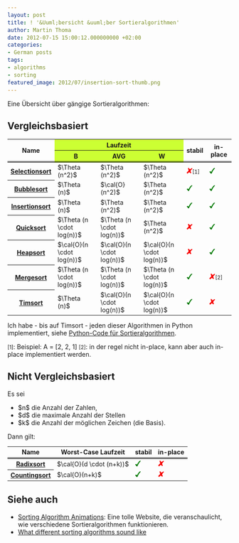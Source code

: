 ```yaml
---
layout: post
title: ! '&Uuml;bersicht &uuml;ber Sortieralgorithmen'
author: Martin Thoma
date: 2012-07-15 15:00:12.000000000 +02:00
categories:
- German posts
tags:
- algorithms
- sorting
featured_image: 2012/07/insertion-sort-thumb.png
---
```

Eine &Uuml;bersicht &uuml;ber g&auml;ngige Sortieralgorithmen:

<h2>Vergleichsbasiert</h2>
<table>
<tr>
  <th rowspan="2" style="border-bottom: #000 double 3px;">Name</th>
  <th colspan="3" style="background-color:#cf3;text-align:center">Laufzeit</th>
  <th rowspan="2" style="border-bottom: #000 double 3px;">stabil</th>
  <th rowspan="2" style="border-bottom: #000 double 3px;">in-place</th>
</tr>
<tr>
  <th style="background-color:#cf3;border-bottom: #000 double 3px;">B</th>
  <th style="background-color:#cf3;border-bottom: #000 double 3px;">AVG</th>
  <th style="background-color:#cf3;border-bottom: #000 double 3px;">W</th>
</tr>
<tr>
  <th><a href="http://de.wikipedia.org/wiki/Selectionsort">Selectionsort</a></th>
  <td>$\Theta (n^2)$</td>
  <td>$\Theta (n^2)$</td>
  <td>$\Theta (n^2)$</td>
  <td><a href="../images/2012/01/yes.png"><img src="../images/2012/01/no.png" alt="no" title="no" width="13" height="13" class="size-full wp-image-12931" /></a><small>[1]</small></td>
  <td><a href="../images/2012/01/yes.png"><img src="../images/2012/01/yes.png" alt="yes" title="yes" width="13" height="13" class="size-full wp-image-12931" /></td>
</tr>
<tr>
  <th><a href="http://de.wikipedia.org/wiki/Bubblesort">Bubblesort</a></th>
  <td>$\Theta (n)$</td>
  <td>$\cal{O}(n^2)$</td>
  <td>$\Theta (n^2)$</td>
  <td><a href="../images/2012/01/yes.png"><img src="../images/2012/01/yes.png" alt="yes" title="yes" width="13" height="13" class="size-full wp-image-12931" /></a></td>
  <td><a href="../images/2012/01/yes.png"><img src="../images/2012/01/yes.png" alt="yes" title="yes" width="13" height="13" class="size-full wp-image-12931" /></td>
</tr>
<tr>
  <th><a href="http://de.wikipedia.org/wiki/Insertionsort">Insertionsort</a></th>
  <td>$\Theta (n)$</td>
  <td>$\Theta (n^2)$</td>
  <td>$\Theta (n^2)$</td>
  <td><a href="../images/2012/01/yes.png"><img src="../images/2012/01/yes.png" alt="yes" title="yes" width="13" height="13" class="size-full wp-image-12931" /></a></td>
  <td><a href="../images/2012/01/yes.png"><img src="../images/2012/01/yes.png" alt="yes" title="yes" width="13" height="13" class="size-full wp-image-12931" /></td>
</tr>
<tr>
  <th><a href="http://de.wikipedia.org/wiki/Quicksort">Quicksort</a></th>
  <td>$\Theta (n \cdot log(n))$</td>
  <td>$\Theta (n \cdot log(n))$</td>
  <td>$\Theta (n^2)$</td>
  <td><a href="../images/2012/01/yes.png"><img src="../images/2012/01/no.png" alt="no" title="no" width="13" height="13" class="size-full wp-image-12931" /></td>
  <td><a href="../images/2012/01/yes.png"><img src="../images/2012/01/yes.png" alt="yes" title="yes" width="13" height="13" class="size-full wp-image-12931" /></td>
</tr>
<tr>
  <th><a href="http://de.wikipedia.org/wiki/Heapsort">Heapsort</a></th>
  <td>$\cal{O}(n \cdot log(n))$</td>
  <td>$\cal{O}(n \cdot log(n))$</td>
  <td>$\cal{O}(n \cdot log(n))$</td>
  <td><a href="../images/2012/01/no.png"><img src="../images/2012/01/no.png" alt="no" title="no" width="13" height="13" class="alignnone size-full wp-image-12961" /></a></td>
  <td><a href="../images/2012/01/yes.png"><img src="../images/2012/01/yes.png" alt="yes" title="yes" width="13" height="13" class="size-full wp-image-12931" /></td>
</tr>
<tr>
  <th><a href="http://de.wikipedia.org/wiki/Mergesort">Mergesort</a></th>
  <td>$\Theta (n \cdot log(n))$</td>
  <td>$\Theta (n \cdot log(n))$</td>
  <td>$\Theta (n \cdot log(n))$</td>
  <td><a href="../images/2012/01/yes.png"><img src="../images/2012/01/yes.png" alt="yes" title="yes" width="13" height="13" class="size-full wp-image-12931" /></td>
  <td><a href="../images/2012/01/no.png"><img src="../images/2012/01/no.png" alt="no" title="no" width="13" height="13" class="alignnone size-full wp-image-12961" /></a><small>[2]</small></td>
</tr>
<tr>
  <th><a href="http://de.wikipedia.org/wiki/Timsort">Timsort</a></th>
  <td>$\Theta (n)$</td>
  <td>$\cal{O}(n \cdot log(n))$</td>
  <td>$\cal{O}(n \cdot log(n))$</td>
  <td><a href="../images/2012/01/yes.png"><img src="../images/2012/01/yes.png" alt="yes" title="yes" width="13" height="13" class="size-full wp-image-12931" /></td>
  <td><a href="../images/2012/01/no.png"><img src="../images/2012/01/no.png" alt="no" title="no" width="13" height="13" class="alignnone size-full wp-image-12961" /></a></td>
</tr>
</table>

Ich habe - bis auf Timsort - jeden dieser Algorithmen in Python implementiert, siehe <a href="https://github.com/MartinThoma/algorithms/blob/master/sorting.py">Python-Code f&uuml;r Sortieralgorithmen</a>.

<small>[1]</small>: Beispiel: A = [2, 2, 1]
<small>[2]</small>: in der regel nicht in-place, kann aber auch in-place implementiert werden.

<h2>Nicht Vergleichsbasiert</h2>
Es sei 
<ul>
  <li>$n$ die Anzahl der Zahlen, </li>
  <li>$d$ die maximale Anzahl der Stellen</li>
  <li>$k$ die Anzahl der m&ouml;glichen Zeichen (die Basis).</li>
</ul>

Dann gilt:
<table>
<tr>
  <th style="border-bottom: #000 double 3px;">Name</th>
  <th style="border-bottom: #000 double 3px;text-align:center">Worst-Case Laufzeit</th>
  <th style="border-bottom: #000 double 3px;">stabil</th>
  <th style="border-bottom: #000 double 3px;">in-place</th>
</tr>
<tr>
  <th><a href="http://de.wikipedia.org/wiki/Radixsort">Radixsort</a></th>
  <td>$\cal{O}(d \cdot (n+k))$</td>
  <td><a href="../images/2012/01/yes.png"><img src="../images/2012/01/yes.png" alt="yes" title="yes" width="13" height="13" class="size-full wp-image-12931" /></a></td>
  <td><a href="../images/2012/01/no.png"><img src="../images/2012/01/no.png" alt="no" title="no" width="13" height="13" class="alignnone size-full wp-image-12961" /></a></td>
</tr>
<tr>
  <th><a href="http://de.wikipedia.org/wiki/Countingsort">Countingsort</a></th>
  <td>$\cal{O}(n+k)$</td>
  <td><a href="../images/2012/01/yes.png"><img src="../images/2012/01/yes.png" alt="yes" title="yes" width="13" height="13" class="size-full wp-image-12931" /></a></td>
  <td><a href="../images/2012/01/no.png"><img src="../images/2012/01/no.png" alt="no" title="no" width="13" height="13" class="alignnone size-full wp-image-12961" /></a></td>
</tr>
</table>

<h2>Siehe auch</h2>
<ul>
  <li><a href="http://www.sorting-algorithms.com/">Sorting Algorithm Animations</a>: Eine tolle Website, die veranschaulicht, wie verschiedene Sortieralgorithmen funktionieren.</li>
  <li><a href="http://www.youtube.com/watch?v=t8g-iYGHpEA">What different sorting algorithms sound like</a></li>
</ul>
